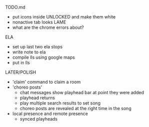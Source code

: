 TODO.md

- put icons inside UNLOCKED and make them white
- nonactive tab looks LAME
- what are the chrome errors about?

ELA
- set up last two ela stops
- write note to ela
- compile lls using google maps
- put in lls







LATER/POLISH
- 'claim' command to claim a room
- 'choreo posts'
    - chat messages show playhead bar at point they were added
    - playhead returns
    - play multiple search results to set song
    - choreo posts are revealed at the right time in the song
- local presence and remote presence
    - synced playheads
